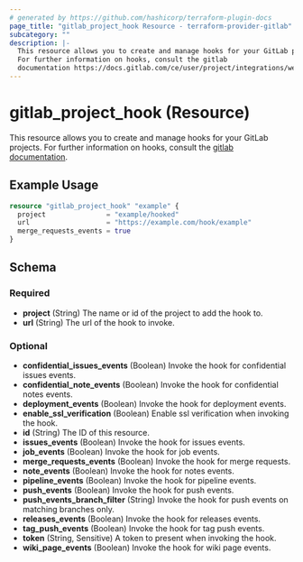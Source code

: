 ```yaml
---
# generated by https://github.com/hashicorp/terraform-plugin-docs
page_title: "gitlab_project_hook Resource - terraform-provider-gitlab"
subcategory: ""
description: |-
  This resource allows you to create and manage hooks for your GitLab projects.
  For further information on hooks, consult the gitlab
  documentation https://docs.gitlab.com/ce/user/project/integrations/webhooks.html.
---
```


# gitlab_project_hook (Resource)

This resource allows you to create and manage hooks for your GitLab projects.
For further information on hooks, consult the [gitlab
documentation](https://docs.gitlab.com/ce/user/project/integrations/webhooks.html).

## Example Usage

```terraform
resource "gitlab_project_hook" "example" {
  project               = "example/hooked"
  url                   = "https://example.com/hook/example"
  merge_requests_events = true
}
```

<!-- schema generated by tfplugindocs -->
## Schema

### Required

- **project** (String) The name or id of the project to add the hook to.
- **url** (String) The url of the hook to invoke.

### Optional

- **confidential_issues_events** (Boolean) Invoke the hook for confidential issues events.
- **confidential_note_events** (Boolean) Invoke the hook for confidential notes events.
- **deployment_events** (Boolean) Invoke the hook for deployment events.
- **enable_ssl_verification** (Boolean) Enable ssl verification when invoking the hook.
- **id** (String) The ID of this resource.
- **issues_events** (Boolean) Invoke the hook for issues events.
- **job_events** (Boolean) Invoke the hook for job events.
- **merge_requests_events** (Boolean) Invoke the hook for merge requests.
- **note_events** (Boolean) Invoke the hook for notes events.
- **pipeline_events** (Boolean) Invoke the hook for pipeline events.
- **push_events** (Boolean) Invoke the hook for push events.
- **push_events_branch_filter** (String) Invoke the hook for push events on matching branches only.
- **releases_events** (Boolean) Invoke the hook for releases events.
- **tag_push_events** (Boolean) Invoke the hook for tag push events.
- **token** (String, Sensitive) A token to present when invoking the hook.
- **wiki_page_events** (Boolean) Invoke the hook for wiki page events.


